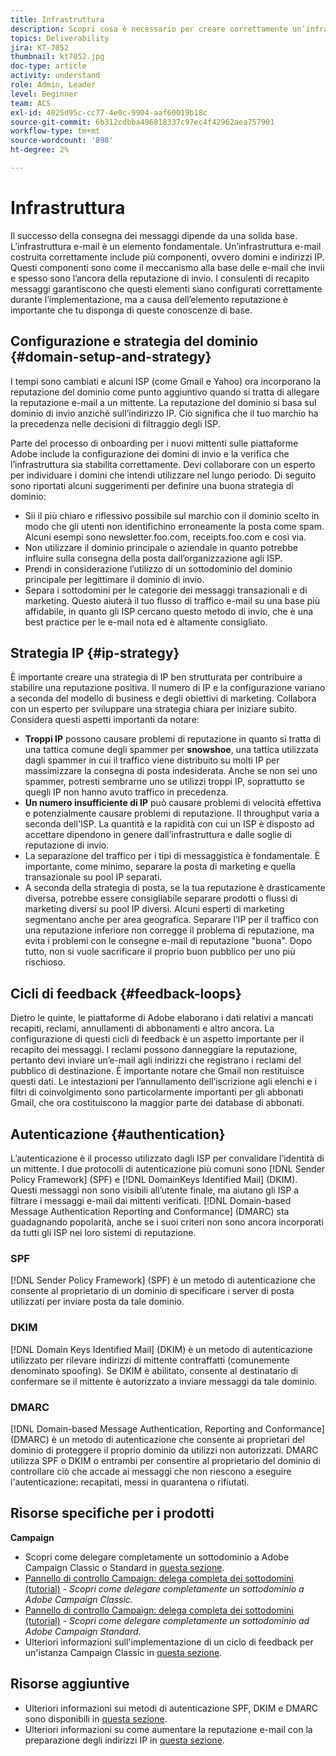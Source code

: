 ```yaml
---
title: Infrastruttura
description: Scopri cosa è necessario per creare correttamente un’infrastruttura e-mail.
topics: Deliverability
jira: KT-7052
thumbnail: kt7052.jpg
doc-type: article
activity: understand
role: Admin, Leader
level: Beginner
team: ACS
exl-id: 4025d95c-cc77-4e0c-9904-aaf60019b18c
source-git-commit: 6b312cdbba496818337c97ec4f42962aea757901
workflow-type: tm+mt
source-wordcount: '898'
ht-degree: 2%

---
```


# Infrastruttura

Il successo della consegna dei messaggi dipende da una solida base. L’infrastruttura e-mail è un elemento fondamentale. Un’infrastruttura e-mail costruita correttamente include più componenti, ovvero domini e indirizzi IP. Questi componenti sono come il meccanismo alla base delle e-mail che invii e spesso sono l’ancora della reputazione di invio. I consulenti di recapito messaggi garantiscono che questi elementi siano configurati correttamente durante l’implementazione, ma a causa dell’elemento reputazione è importante che tu disponga di queste conoscenze di base.

## Configurazione e strategia del dominio {#domain-setup-and-strategy}

I tempi sono cambiati e alcuni ISP (come Gmail e Yahoo) ora incorporano la reputazione del dominio come punto aggiuntivo quando si tratta di allegare la reputazione e-mail a un mittente. La reputazione del dominio si basa sul dominio di invio anziché sull’indirizzo IP. Ciò significa che il tuo marchio ha la precedenza nelle decisioni di filtraggio degli ISP.

Parte del processo di onboarding per i nuovi mittenti sulle piattaforme Adobe include la configurazione dei domini di invio e la verifica che l’infrastruttura sia stabilita correttamente. Devi collaborare con un esperto per individuare i domini che intendi utilizzare nel lungo periodo. Di seguito sono riportati alcuni suggerimenti per definire una buona strategia di dominio:

* Sii il più chiaro e riflessivo possibile sul marchio con il dominio scelto in modo che gli utenti non identifichino erroneamente la posta come spam. Alcuni esempi sono newsletter.foo.com, receipts.foo.com e così via.
* Non utilizzare il dominio principale o aziendale in quanto potrebbe influire sulla consegna della posta dall’organizzazione agli ISP.
* Prendi in considerazione l’utilizzo di un sottodominio del dominio principale per legittimare il dominio di invio.
* Separa i sottodomini per le categorie dei messaggi transazionali e di marketing. Questo aiuterà il tuo flusso di traffico e-mail su una base più affidabile, in quanto gli ISP cercano questo metodo di invio, che è una best practice per le e-mail nota ed è altamente consigliato.

## Strategia IP {#ip-strategy}

È importante creare una strategia di IP ben strutturata per contribuire a stabilire una reputazione positiva. Il numero di IP e la configurazione variano a seconda del modello di business e degli obiettivi di marketing. Collabora con un esperto per sviluppare una strategia chiara per iniziare subito. Considera questi aspetti importanti da notare:

* **Troppi IP** possono causare problemi di reputazione in quanto si tratta di una tattica comune degli spammer per **snowshoe**, una tattica utilizzata dagli spammer in cui il traffico viene distribuito su molti IP per massimizzare la consegna di posta indesiderata. Anche se non sei uno spammer, potresti sembrarne uno se utilizzi troppi IP, soprattutto se quegli IP non hanno avuto traffico in precedenza.
* **Un numero insufficiente di IP** può causare problemi di velocità effettiva e potenzialmente causare problemi di reputazione. Il throughput varia a seconda dell&#39;ISP. La quantità e la rapidità con cui un ISP è disposto ad accettare dipendono in genere dall’infrastruttura e dalle soglie di reputazione di invio.
* La separazione del traffico per i tipi di messaggistica è fondamentale. È importante, come minimo, separare la posta di marketing e quella transazionale su pool IP separati.
* A seconda della strategia di posta, se la tua reputazione è drasticamente diversa, potrebbe essere consigliabile separare prodotti o flussi di marketing diversi su pool IP diversi. Alcuni esperti di marketing segmentano anche per area geografica. Separare l’IP per il traffico con una reputazione inferiore non corregge il problema di reputazione, ma evita i problemi con le consegne e-mail di reputazione &quot;buona&quot;. Dopo tutto, non si vuole sacrificare il proprio buon pubblico per uno più rischioso.

## Cicli di feedback {#feedback-loops}

Dietro le quinte, le piattaforme di Adobe elaborano i dati relativi a mancati recapiti, reclami, annullamenti di abbonamenti e altro ancora. La configurazione di questi cicli di feedback è un aspetto importante per il recapito dei messaggi. I reclami possono danneggiare la reputazione, pertanto devi inviare un’e-mail agli indirizzi che registrano i reclami del pubblico di destinazione. È importante notare che Gmail non restituisce questi dati. Le intestazioni per l’annullamento dell’iscrizione agli elenchi e i filtri di coinvolgimento sono particolarmente importanti per gli abbonati Gmail, che ora costituiscono la maggior parte dei database di abbonati.

## Autenticazione {#authentication}

L’autenticazione è il processo utilizzato dagli ISP per convalidare l’identità di un mittente. I due protocolli di autenticazione più comuni sono [!DNL Sender Policy Framework] (SPF) e [!DNL DomainKeys Identified Mail] (DKIM). Questi messaggi non sono visibili all’utente finale, ma aiutano gli ISP a filtrare i messaggi e-mail dai mittenti verificati. [!DNL Domain-based Message Authentication Reporting and Conformance] (DMARC) sta guadagnando popolarità, anche se i suoi criteri non sono ancora incorporati da tutti gli ISP nei loro sistemi di reputazione.

### SPF

[!DNL Sender Policy Framework] (SPF) è un metodo di autenticazione che consente al proprietario di un dominio di specificare i server di posta utilizzati per inviare posta da tale dominio.

### DKIM

[!DNL Domain Keys Identified Mail] (DKIM) è un metodo di autenticazione utilizzato per rilevare indirizzi di mittente contraffatti (comunemente denominato spoofing). Se DKIM è abilitato, consente al destinatario di confermare se il mittente è autorizzato a inviare messaggi da tale dominio.

### DMARC

[!DNL Domain-based Message Authentication, Reporting and Conformance] (DMARC) è un metodo di autenticazione che consente ai proprietari del dominio di proteggere il proprio dominio da utilizzi non autorizzati. DMARC utilizza SPF o DKIM o entrambi per consentire al proprietario del dominio di controllare ciò che accade ai messaggi che non riescono a eseguire l&#39;autenticazione: recapitati, messi in quarantena o rifiutati.

## Risorse specifiche per i prodotti

**Campaign**

* Scopri come delegare completamente un sottodominio a Adobe Campaign Classic o Standard in [questa sezione](/help/additional-resources/ac-domain-name-setup.md).
* [Pannello di controllo Campaign: delega completa dei sottodomini (tutorial)](https://experienceleague.adobe.com/docs/campaign-classic-learn/control-panel/subdomains-and-certificates/subdomain-delegation.html?lang=it) - *Scopri come delegare completamente un sottodominio a Adobe Campaign Classic.*
* [Pannello di controllo Campaign: delega completa dei sottodomini (tutorial)](https://experienceleague.adobe.com/docs/campaign-standard-learn/control-panel/subdomains-and-certificates/subdomain-delegation.html?lang=it) - *Scopri come delegare completamente un sottodominio ad Adobe Campaign Standard.*
* Ulteriori informazioni sull&#39;implementazione di un ciclo di feedback per un&#39;istanza Campaign Classic in [questa sezione](/help/additional-resources/acc-technical-recommendations.md#feedback-loop-acc).

## Risorse aggiuntive

* Ulteriori informazioni sui metodi di autenticazione SPF, DKIM e DMARC sono disponibili in [questa sezione](/help/additional-resources/authentication.md).
* Ulteriori informazioni su come aumentare la reputazione e-mail con la preparazione degli indirizzi IP in [questa sezione](/help/additional-resources/increase-reputation-with-ip-warming.md).
